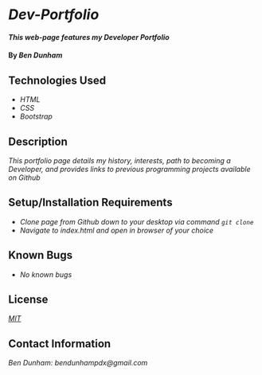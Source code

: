 # _Dev-Portfolio_

#### _This web-page features my Developer Portfolio_

#### By _**Ben Dunham**_

## Technologies Used

* _HTML_
* _CSS_
* _Bootstrap_

## Description

_This portfolio page details my history, interests, path to becoming a Developer, and provides links to previous programming projects available on Github_

## Setup/Installation Requirements

* _Clone page from Github down to your desktop via command ``git clone``_
* _Navigate to index.html and open in browser of your choice_


## Known Bugs

* _No known bugs_


## License

_[MIT](https://opensource.org/licenses/MIT)_

## Contact Information

_Ben Dunham: bendunhampdx@gmail.com_